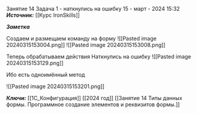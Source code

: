 
Занятие 14 Задача 1 - наткнулись на ошибку
 15 - март - 2024  15:32 
***Источник:***  [[Курс IronSkills]] 

***Заметка*** 

Создаем и размещаем команду на форму
![[Pasted image 20240315153004.png]]
![[Pasted image 20240315153008.png]]

Теперь обрабатываем действия
Наткнулись на ошибку
![[Pasted image 20240315153129.png]]

Ибо есть одноимённый метод

![[Pasted image 20240315153201.png]]


***Ключи:*** [[1С_Конфигурация]] [[2024 год]]  [[Занятие 14 Типы данных формы. Программное создание элементов и реквизитов формы.]]